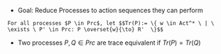 - Goal: Reduce Processes to action sequences they can perform
```ad-important
For all processes $P \in Prc$, let $$Tr(P):= \{ w \in Act^* \ | \ \exists \ P' \in Prc: P \overset{w}{\to} R'  \}$$
```
* Two processes $P, Q \in Prc$ are trace equivalent if $Tr(P) = Tr(Q$)
